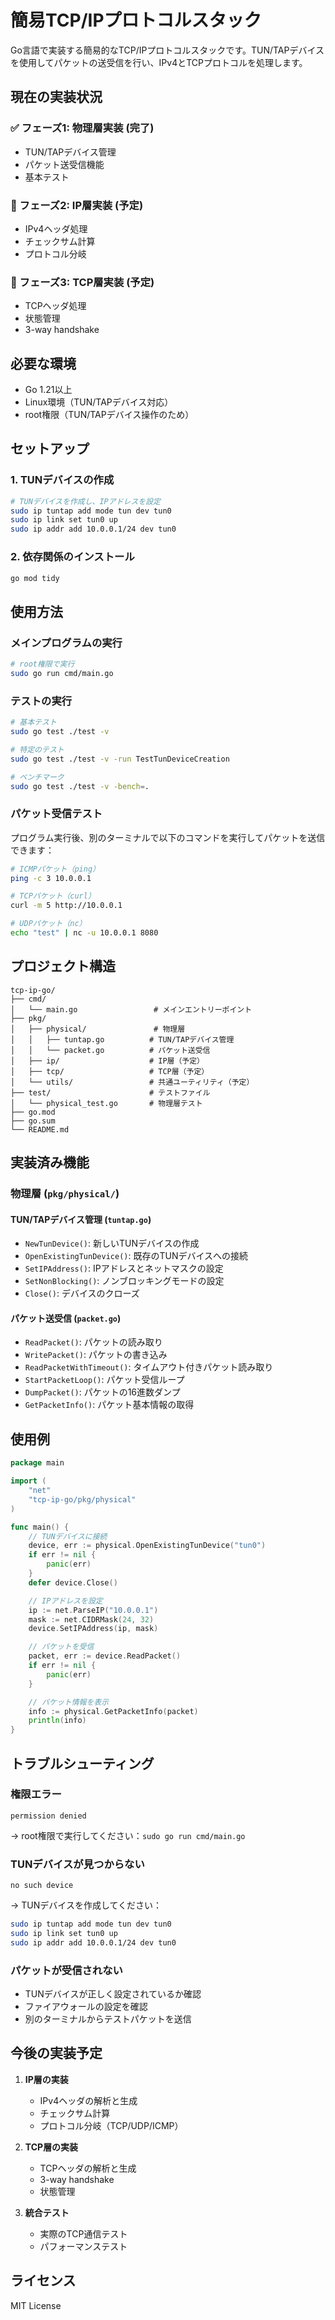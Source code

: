 # 簡易TCP/IPプロトコルスタック

Go言語で実装する簡易的なTCP/IPプロトコルスタックです。TUN/TAPデバイスを使用してパケットの送受信を行い、IPv4とTCPプロトコルを処理します。

## 現在の実装状況

### ✅ フェーズ1: 物理層実装 (完了)
- TUN/TAPデバイス管理
- パケット送受信機能
- 基本テスト

### 🚧 フェーズ2: IP層実装 (予定)
- IPv4ヘッダ処理
- チェックサム計算
- プロトコル分岐

### 🚧 フェーズ3: TCP層実装 (予定)
- TCPヘッダ処理
- 状態管理
- 3-way handshake

## 必要な環境

- Go 1.21以上
- Linux環境（TUN/TAPデバイス対応）
- root権限（TUN/TAPデバイス操作のため）

## セットアップ

### 1. TUNデバイスの作成

```bash
# TUNデバイスを作成し、IPアドレスを設定
sudo ip tuntap add mode tun dev tun0
sudo ip link set tun0 up
sudo ip addr add 10.0.0.1/24 dev tun0
```

### 2. 依存関係のインストール

```bash
go mod tidy
```

## 使用方法

### メインプログラムの実行

```bash
# root権限で実行
sudo go run cmd/main.go
```

### テストの実行

```bash
# 基本テスト
sudo go test ./test -v

# 特定のテスト
sudo go test ./test -v -run TestTunDeviceCreation

# ベンチマーク
sudo go test ./test -v -bench=.
```

### パケット受信テスト

プログラム実行後、別のターミナルで以下のコマンドを実行してパケットを送信できます：

```bash
# ICMPパケット（ping）
ping -c 3 10.0.0.1

# TCPパケット（curl）
curl -m 5 http://10.0.0.1

# UDPパケット（nc）
echo "test" | nc -u 10.0.0.1 8080
```

## プロジェクト構造

```
tcp-ip-go/
├── cmd/
│   └── main.go                 # メインエントリーポイント
├── pkg/
│   ├── physical/               # 物理層
│   │   ├── tuntap.go          # TUN/TAPデバイス管理
│   │   └── packet.go          # パケット送受信
│   ├── ip/                    # IP層（予定）
│   ├── tcp/                   # TCP層（予定）
│   └── utils/                 # 共通ユーティリティ（予定）
├── test/                      # テストファイル
│   └── physical_test.go       # 物理層テスト
├── go.mod
├── go.sum
└── README.md
```

## 実装済み機能

### 物理層 (`pkg/physical/`)

#### TUN/TAPデバイス管理 (`tuntap.go`)
- `NewTunDevice()`: 新しいTUNデバイスの作成
- `OpenExistingTunDevice()`: 既存のTUNデバイスへの接続
- `SetIPAddress()`: IPアドレスとネットマスクの設定
- `SetNonBlocking()`: ノンブロッキングモードの設定
- `Close()`: デバイスのクローズ

#### パケット送受信 (`packet.go`)
- `ReadPacket()`: パケットの読み取り
- `WritePacket()`: パケットの書き込み
- `ReadPacketWithTimeout()`: タイムアウト付きパケット読み取り
- `StartPacketLoop()`: パケット受信ループ
- `DumpPacket()`: パケットの16進数ダンプ
- `GetPacketInfo()`: パケット基本情報の取得

## 使用例

```go
package main

import (
    "net"
    "tcp-ip-go/pkg/physical"
)

func main() {
    // TUNデバイスに接続
    device, err := physical.OpenExistingTunDevice("tun0")
    if err != nil {
        panic(err)
    }
    defer device.Close()

    // IPアドレスを設定
    ip := net.ParseIP("10.0.0.1")
    mask := net.CIDRMask(24, 32)
    device.SetIPAddress(ip, mask)

    // パケットを受信
    packet, err := device.ReadPacket()
    if err != nil {
        panic(err)
    }

    // パケット情報を表示
    info := physical.GetPacketInfo(packet)
    println(info)
}
```

## トラブルシューティング

### 権限エラー
```
permission denied
```
→ root権限で実行してください：`sudo go run cmd/main.go`

### TUNデバイスが見つからない
```
no such device
```
→ TUNデバイスを作成してください：
```bash
sudo ip tuntap add mode tun dev tun0
sudo ip link set tun0 up
sudo ip addr add 10.0.0.1/24 dev tun0
```

### パケットが受信されない
- TUNデバイスが正しく設定されているか確認
- ファイアウォールの設定を確認
- 別のターミナルからテストパケットを送信

## 今後の実装予定

1. **IP層の実装**
   - IPv4ヘッダの解析と生成
   - チェックサム計算
   - プロトコル分岐（TCP/UDP/ICMP）

2. **TCP層の実装**
   - TCPヘッダの解析と生成
   - 3-way handshake
   - 状態管理

3. **統合テスト**
   - 実際のTCP通信テスト
   - パフォーマンステスト

## ライセンス

MIT License 